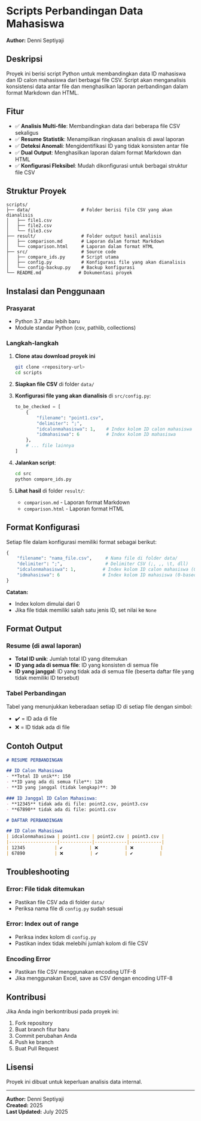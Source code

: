 # Scripts Perbandingan Data Mahasiswa

**Author:** Denni Septiyaji

## Deskripsi

Proyek ini berisi script Python untuk membandingkan data ID mahasiswa dan ID calon mahasiswa dari berbagai file CSV. Script akan menganalisis konsistensi data antar file dan menghasilkan laporan perbandingan dalam format Markdown dan HTML.

## Fitur

- ✅ **Analisis Multi-file**: Membandingkan data dari beberapa file CSV sekaligus
- ✅ **Resume Statistik**: Menampilkan ringkasan analisis di awal laporan
- ✅ **Deteksi Anomali**: Mengidentifikasi ID yang tidak konsisten antar file
- ✅ **Dual Output**: Menghasilkan laporan dalam format Markdown dan HTML
- ✅ **Konfigurasi Fleksibel**: Mudah dikonfigurasi untuk berbagai struktur file CSV

## Struktur Proyek

```
scripts/
├── data/                   # Folder berisi file CSV yang akan dianalisis
│   ├── file1.csv
│   ├── file2.csv
│   └── file3.csv
├── result/                 # Folder output hasil analisis
│   ├── comparison.md       # Laporan dalam format Markdown
│   └── comparison.html     # Laporan dalam format HTML
├── src/                    # Source code
│   ├── compare_ids.py      # Script utama
│   ├── config.py           # Konfigurasi file yang akan dianalisis
│   └── config-backup.py    # Backup konfigurasi
└── README.md              # Dokumentasi proyek
```

## Instalasi dan Penggunaan

### Prasyarat

- Python 3.7 atau lebih baru
- Module standar Python (csv, pathlib, collections)

### Langkah-langkah

1. **Clone atau download proyek ini**
   ```bash
   git clone <repository-url>
   cd scripts
   ```

2. **Siapkan file CSV** di folder `data/`

3. **Konfigurasi file yang akan dianalisis** di `src/config.py`:
   ```python
   to_be_checked = [
       {
           "filename": "point1.csv",
           "delimiter": ";",
           "idcalonmahasiswa": 1,    # Index kolom ID calon mahasiswa
           "idmahasiswa": 6          # Index kolom ID mahasiswa
       },
       # ... file lainnya
   ]
   ```

4. **Jalankan script**:
   ```bash
   cd src
   python compare_ids.py
   ```

5. **Lihat hasil** di folder `result/`:
   - `comparison.md` - Laporan format Markdown
   - `comparison.html` - Laporan format HTML

## Format Konfigurasi

Setiap file dalam konfigurasi memiliki format sebagai berikut:

```python
{
    "filename": "nama_file.csv",     # Nama file di folder data/
    "delimiter": ";",                # Delimiter CSV (;, ,, \t, dll)
    "idcalonmahasiswa": 1,          # Index kolom ID calon mahasiswa (0-based)
    "idmahasiswa": 6                # Index kolom ID mahasiswa (0-based)
}
```

**Catatan:** 
- Index kolom dimulai dari 0
- Jika file tidak memiliki salah satu jenis ID, set nilai ke `None`

## Format Output

### Resume (di awal laporan)
- **Total ID unik**: Jumlah total ID yang ditemukan
- **ID yang ada di semua file**: ID yang konsisten di semua file
- **ID yang janggal**: ID yang tidak ada di semua file (beserta daftar file yang tidak memiliki ID tersebut)

### Tabel Perbandingan
Tabel yang menunjukkan keberadaan setiap ID di setiap file dengan simbol:
- ✔️ = ID ada di file
- ❌ = ID tidak ada di file

## Contoh Output

```markdown
# RESUME PERBANDINGAN

## ID Calon Mahasiswa
- **Total ID unik**: 150
- **ID yang ada di semua file**: 120
- **ID yang janggal (tidak lengkap)**: 30

### ID Janggal ID Calon Mahasiswa:
- **12345** tidak ada di file: point2.csv, point3.csv
- **67890** tidak ada di file: point1.csv

# DAFTAR PERBANDINGAN

## ID Calon Mahasiswa
| idcalonmahasiswa | point1.csv | point2.csv | point3.csv |
|------------------|------------|------------|------------|
| 12345           | ✔️          | ❌          | ❌          |
| 67890           | ❌          | ✔️          | ✔️          |
```

## Troubleshooting

### Error: File tidak ditemukan
- Pastikan file CSV ada di folder `data/`
- Periksa nama file di `config.py` sudah sesuai

### Error: Index out of range
- Periksa index kolom di `config.py`
- Pastikan index tidak melebihi jumlah kolom di file CSV

### Encoding Error
- Pastikan file CSV menggunakan encoding UTF-8
- Jika menggunakan Excel, save as CSV dengan encoding UTF-8

## Kontribusi

Jika Anda ingin berkontribusi pada proyek ini:

1. Fork repository
2. Buat branch fitur baru
3. Commit perubahan Anda
4. Push ke branch
5. Buat Pull Request

## Lisensi

Proyek ini dibuat untuk keperluan analisis data internal.

---

**Author:** Denni Septiyaji  
**Created:** 2025  
**Last Updated:** July 2025
